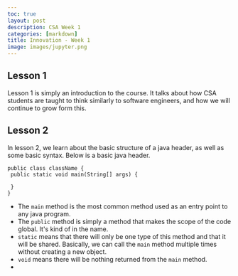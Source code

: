 ```yaml
---
toc: true
layout: post
description: CSA Week 1
categories: [markdown]
title: Innovation - Week 1
image: images/jupyter.png
---
```


## Lesson 1
Lesson 1 is simply an introduction to the course. It talks about how CSA students are taught to think similarly to software engineers, and how we will continue to grow form this.

 ## Lesson 2
 In lesson 2, we learn about the basic structure of a java header, as well as some basic syntax. Below is a basic java header.
 ```
public class className {
  public static void main(String[] args) {
  
  }
}

 ```
 
 - The ```main``` method is the most common method used as an entry point to any java program. 
 - The ```public``` method is simply a method that makes the scope of the code global. It's kind of in the name.
 - ```static``` means that there will only be one type of this method and that it will be shared. Basically, we can call the ```main``` method multiple times without creating a new object.
 - ```void``` means there will be nothing returned from the ```main``` method.
 - 
